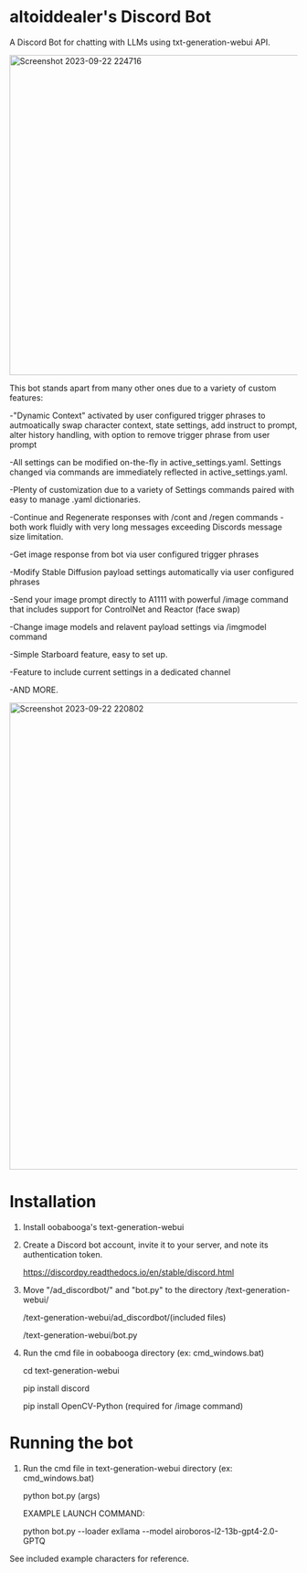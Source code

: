 # altoiddealer's Discord Bot

A Discord Bot for chatting with LLMs using txt-generation-webui API.

<img width="560" alt="Screenshot 2023-09-22 224716" src="https://github.com/altoiddealer/ad_discordbot/assets/1613484/5ffb5037-29d2-4a2f-9966-3ef6bd35b1f9">


This bot stands apart from many other ones due to a variety of custom features:

-"Dynamic Context" activated by user configured trigger phrases to autmoatically swap character context, state settings, add instruct to prompt, alter history handling, with option to remove trigger phrase from user prompt

-All settings can be modified on-the-fly in active_settings.yaml. Settings changed via commands are immediately reflected in active_settings.yaml.

-Plenty of customization due to a variety of Settings commands paired with easy to manage .yaml dictionaries.

-Continue and Regenerate responses with /cont and /regen commands - both work fluidly with very long messages exceeding Discords message size limitation.

-Get image response from bot via user configured trigger phrases

-Modify Stable Diffusion payload settings automatically via user configured phrases

-Send your image prompt directly to A1111 with powerful /image command that includes support for ControlNet and Reactor (face swap)

-Change image models and relavent payload settings via /imgmodel command

-Simple Starboard feature, easy to set up.

-Feature to include current settings in a dedicated channel

-AND MORE.

<img width="817" alt="Screenshot 2023-09-22 220802" src="https://github.com/altoiddealer/ad_discordbot/assets/1613484/b2f2bd96-ed12-4eed-b842-68171c62a8e5">


# Installation

1. Install oobabooga's text-generation-webui
   
2. Create a Discord bot account, invite it to your server, and note its authentication token.
   
   https://discordpy.readthedocs.io/en/stable/discord.html

4. Move "/ad_discordbot/" and "bot.py" to the directory /text-generation-webui/
   
     /text-generation-webui/ad_discordbot/(included files)
   
     /text-generation-webui/bot.py
   
5. Run the cmd file in oobabooga directory (ex: cmd_windows.bat)
   
   cd text-generation-webui
   
   pip install discord
   
   pip install OpenCV-Python (required for /image command)


# Running the bot

1. Run the cmd file in text-generation-webui directory (ex: cmd_windows.bat)
   
   python bot.py (args)

   EXAMPLE LAUNCH COMMAND:
   
   python bot.py --loader exllama --model airoboros-l2-13b-gpt4-2.0-GPTQ


   

See included example characters for reference.
